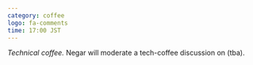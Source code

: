 ```yaml
---
category: coffee
logo: fa-comments
time: 17:00 JST
---
```


*Technical coffee.*  Negar will moderate a tech-coffee discussion on
(tba).
